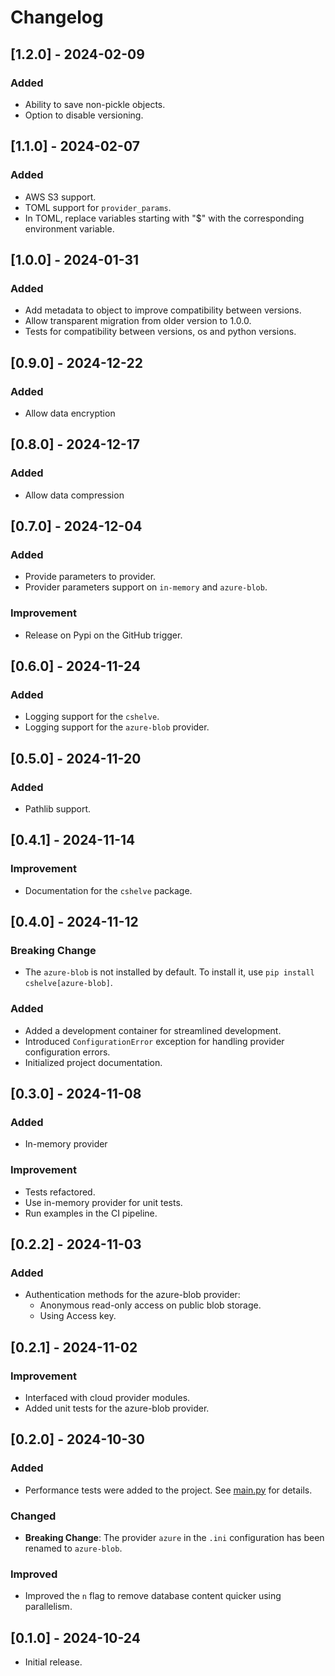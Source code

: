 # Changelog

## [1.2.0] - 2024-02-09
### Added
- Ability to save non-pickle objects.
- Option to disable versioning.

## [1.1.0] - 2024-02-07
### Added
- AWS S3 support.
- TOML support for `provider_params`.
- In TOML, replace variables starting with "$" with the corresponding environment variable.

## [1.0.0] - 2024-01-31
### Added
- Add metadata to object to improve compatibility between versions.
- Allow transparent migration from older version to 1.0.0.
- Tests for compatibility between versions, os and python versions.

## [0.9.0] - 2024-12-22
### Added
- Allow data encryption

## [0.8.0] - 2024-12-17
### Added
- Allow data compression

## [0.7.0] - 2024-12-04
### Added
- Provide parameters to provider.
- Provider parameters support on `in-memory` and `azure-blob`.

### Improvement
- Release on Pypi on the GitHub trigger.

## [0.6.0] - 2024-11-24
### Added
- Logging support for the `cshelve`.
- Logging support for the `azure-blob` provider.

## [0.5.0] - 2024-11-20
### Added
- Pathlib support.

## [0.4.1] - 2024-11-14
### Improvement
- Documentation for the `cshelve` package.

## [0.4.0] - 2024-11-12
### Breaking Change
- The `azure-blob` is not installed by default. To install it, use `pip install cshelve[azure-blob]`.

### Added
- Added a development container for streamlined development.
- Introduced `ConfigurationError` exception for handling provider configuration errors.
- Initialized project documentation.

## [0.3.0] - 2024-11-08
### Added
- In-memory provider

### Improvement
- Tests refactored.
- Use in-memory provider for unit tests.
- Run examples in the CI pipeline.

## [0.2.2] - 2024-11-03
### Added
- Authentication methods for the azure-blob provider:
    - Anonymous read-only access on public blob storage.
    - Using Access key.

## [0.2.1] - 2024-11-02
### Improvement
- Interfaced with cloud provider modules.
- Added unit tests for the azure-blob provider.

## [0.2.0] - 2024-10-30
### Added
- Performance tests were added to the project. See [main.py](./performances/) for details.

### Changed
- **Breaking Change**: The provider `azure` in the `.ini` configuration has been renamed to `azure-blob`.

### Improved
- Improved the `n` flag to remove database content quicker using parallelism.

## [0.1.0] - 2024-10-24
- Initial release.
